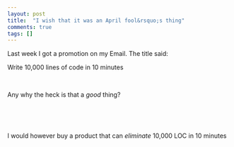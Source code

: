```yaml
---
layout: post
title:  "I wish that it was an April fool&rsquo;s thing"
comments: true
tags: []
---
```



Last week I got a promotion on my Email. The title said:

Write 10,000 lines of code in 10 minutes

&#160;

Any why the heck is that a *good* thing?

&#160;

&#160;

I would however buy a product that can *eliminate* 10,000 LOC in 10 minutes

